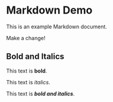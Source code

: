 # Markdown Demo

This is an example Markdown document.

Make a change!

## Bold and Italics

This text is **bold**.

This text is _italics_.

This text is **_bold and italics_**.
